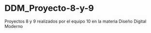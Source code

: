 # DDM_Proyecto-8-y-9
Proyectos 8 y 9 realizados por el equipo 10 en la materia Diseño Digital Moderno 
